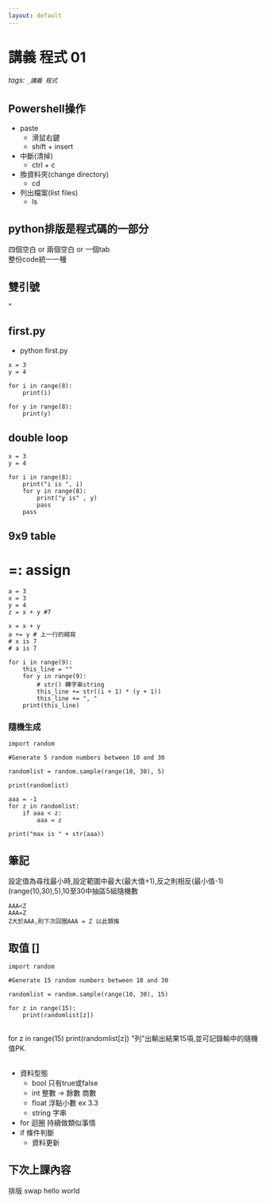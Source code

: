 ```yaml
---
layout: default
---
```


# 講義 程式 01

###### tags: `_講義 程式`


## Powershell操作
* paste
  * 滑鼠右鍵
  * shift + insert
* 中斷(清掉)
  * ctrl + c
* 換資料夾(change directory)
  * cd
* 列出檔案(list files)
  * ls


## python排版是程式碼的一部分
四個空白 or 兩個空白 or 一個tab  
整份code統一一種
## 雙引號
"

## first.py
* python first.py

```
x = 3
y = 4

for i in range(8):	
    print(i)

for y in range(8):	
    print(y)

```

## double loop
```
x = 3
y = 4

for i in range(8):	
    print("i is ", i)
    for y in range(8):
        print("y is" , y)
        pass
    pass

```

## 9x9 table

# =: assign
```
a = 3
x = 3
y = 4
z = x + y #7

x = x + y
a += y # 上一行的縮寫
# x is 7
# a is 7

for i in range(9):
    this_line = ""
    for y in range(9):
    	# str() 轉字串string
        this_line += str((i + 1) * (y + 1))
        this_line += ", "
    print(this_line)

```

### 隨機生成
```
import random

#Generate 5 random numbers between 10 and 30

randomlist = random.sample(range(10, 30), 5)

print(randomlist)

aaa = -1
for z in randomlist:
	if aaa < z:
		aaa = z

print("max is " + str(aaa))

```
## 筆記
設定值為尋找最小時,設定範圍中最大(最大值+1),反之則相反(最小值-1)
(range(10,30),5),10至30中抽區5組隨機數
```
AAA<Z  
AAA=Z
Z大於AAA,則下次回圈AAA = Z 以此類推
```

## 取值 []

```
import random

#Generate 15 random numbers between 10 and 30

randomlist = random.sample(range(10, 30), 15)

for z in range(15):
	print(randomlist[z])
```

## 
for z in range(15)
      print(randomlist[z])
      "列"出輸出結果15項,並可記錄輸中的隨機值PK.
## 
* 資料型態
    * bool 只有true或false
    * int 整數 -> 餘數 商數
    * float 浮點小數 ex 3.3
    * string 字串
* for 迴圈 持續做類似事情
* if 條件判斷
    * 資料更新
    



## 下次上課內容
排版
swap
hello world
